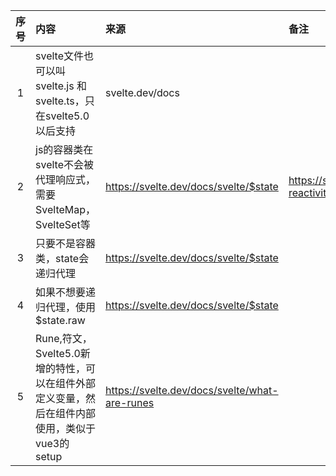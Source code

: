 | 序号 | 内容                                                                                   | 来源                                    | 备注                                                | 类型  |
|:--:|:-------------------------------------------------------------------------------------|:--------------------------------------|:--------------------------------------------------|:----|
|1| svelte文件也可以叫svelte.js 和 svelte.ts，只在svelte5.0以后支持                                    | svelte.dev/docs                       |                                                   | tip |
|2| js的容器类在svelte不会被代理响应式，需要SvelteMap，SvelteSet等                                         | https://svelte.dev/docs/svelte/$state | https://svelte.dev/docs/svelte/svelte-reactivity  | tip |
|3| 只要不是容器类，state会递归代理                             | https://svelte.dev/docs/svelte/$state |                                                   | tip |
|4| 如果不想要递归代理，使用$state.raw| https://svelte.dev/docs/svelte/$state |                                                   | tip |
|5| Rune,符文，Svelte5.0新增的特性，可以在组件外部定义变量，然后在组件内部使用，类似于vue3的setup | https://svelte.dev/docs/svelte/what-are-runes                                      |                                                   | concept |


